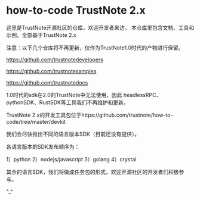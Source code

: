 # how-to-code TrustNote 2.x

这里是TrustNote开源社区的仓库，欢迎开发者来访。
本仓库里包含文档、工具和示例。全部基于TrustNote 2.x

注意：以下几个仓库将不再更新，仅作为TrustNote1.0时代的产物进行保留。

https://github.com/trustnotedevelopers

https://github.com/trustnotesamples

https://github.com/trustnotedocs


1.0时代的sdk在2.0的TrustNote中无法使用，因此 headlessRPC、pythonSDK、RustSDK等工具我们不再维护和更新。

TrustNote 2.x的开发工具包位于https://github.com/trustnote/how-to-code/tree/master/devkit 

我们会尽快推出不同的语言版本SDK（目前还没有提供）。

各语言版本的SDK发布顺序为：

1）python
2）nodejs/javascript
3）golang
4）crystal

其余的语言SDK，我们将做成任务包的形式，欢迎开源社区的开发者们积极参与。

^_^ 
